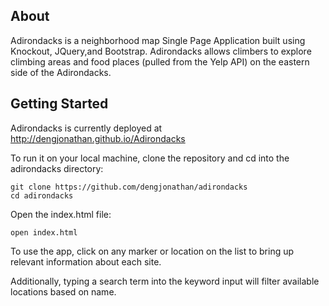 ## About

Adirondacks is a neighborhood map Single Page Application built using Knockout,
JQuery,and Bootstrap.  Adirondacks allows climbers to explore climbing areas
and food places (pulled from the Yelp API) on the eastern side of the Adirondacks.

## Getting Started

Adirondacks is currently deployed at http://dengjonathan.github.io/Adirondacks

To run it on your local machine, clone the repository and cd into the adirondacks directory:

```
git clone https://github.com/dengjonathan/adirondacks
cd adirondacks
```
Open the index.html file:

```
open index.html
```

To use the app, click on any marker or location on the list to bring up relevant information about each site.

Additionally, typing a search term into the keyword input will filter available locations
based on name.
